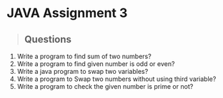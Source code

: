 # JAVA Assignment 3

> ## Questions

1. Write a program to find sum of two numbers?
1. Write a program to find given number is odd or even?
1. Write a java program to swap two variables?
1. Write a program to Swap two numbers without using third variable?
1. Write a program to check the given number is prime or not?

